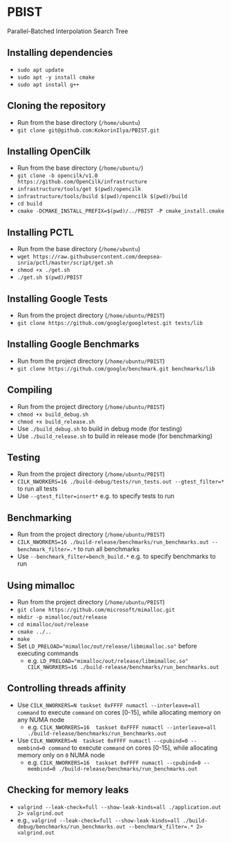 # PBIST
Parallel-Batched Interpolation Search Tree

## Installing dependencies
* `sudo apt update`
* `sudo apt -y install cmake`
* `sudo apt install g++`

## Cloning the repository
* Run from the base directory (`/home/ubuntu`)
* `git clone git@github.com:KokorinIlya/PBIST.git`

## Installing OpenCilk

* Run from the base directory (`/home/ubuntu/`)
* `git clone -b opencilk/v1.0 https://github.com/OpenCilk/infrastructure`
* `infrastructure/tools/get $(pwd)/opencilk`
* `infrastructure/tools/build $(pwd)/opencilk $(pwd)/build`
* `cd build`
* `cmake -DCMAKE_INSTALL_PREFIX=$(pwd)/../PBIST -P cmake_install.cmake`

## Installing PCTL
* Run from the base directory (`/home/ubuntu`)
* `wget https://raw.githubusercontent.com/deepsea-inria/pctl/master/script/get.sh`
* `chmod +x ./get.sh`
* `./get.sh $(pwd)/PBIST`

## Installing Google Tests
* Run from the project directory (`/home/ubuntu/PBIST`)
* `git clone https://github.com/google/googletest.git tests/lib`

## Installing Google Benchmarks
* Run from the project directory (`/home/ubuntu/PBIST`)
* `git clone https://github.com/google/benchmark.git benchmarks/lib`

## Compiling

* Run from the project directory (`/home/ubuntu/PBIST`)
* `chmod +x build_debug.sh` 
* `chmod +x build_release.sh` 
* Use `./build_debug.sh` to build in debug mode (for testing)
* Use `./build_release.sh` to build in release mode (for benchmarking)

## Testing

* Run from the project directory (`/home/ubuntu/PBIST`)
* `CILK_NWORKERS=16 ./build-debug/tests/run_tests.out --gtest_filter=*` to run all tests
* Use `--gtest_filter=insert*` e.g. to specify tests to run

## Benchmarking

* Run from the project directory (`/home/ubuntu/PBIST`)
* `CILK_NWORKERS=16 ./build-release/benchmarks/run_benchmarks.out --benchmark_filter=.*` to run all benchmarks
* Use `--benchmark_filter=bench_build.*` e.g. to specify benchmarks to run

## Using mimalloc
* Run from the project directory (`/home/ubuntu/PBIST`)
* `git clone https://github.com/microsoft/mimalloc.git`
* `mkdir -p mimalloc/out/release`
* `cd mimalloc/out/release`
* `cmake ../..`
* `make`
* Set `LD_PRELOAD="mimalloc/out/release/libmimalloc.so"` before executing commands 
  * e.g. `LD_PRELOAD="mimalloc/out/release/libmimalloc.so" CILK_NWORKERS=16 ./build-release/benchmarks/run_benchmarks.out`


## Controlling threads affinity
* Use `CILK_NWORKERS=N taskset 0xFFFF numactl --interleave=all command` to execute `command` on cores [0-15], while allocating memory on any NUMA node
  * e.g. `CILK_NWORKERS=16  taskset 0xFFFF numactl --interleave=all ./build-release/benchmarks/run_benchmarks.out`
* Use `CILK_NWORKERS=N  taskset 0xFFFF numactl --cpubind=0 --membind=0 command` to execute `command` on cores [0-15], while allocating memory only on `0` NUMA node
  * e.g. `CILK_NWORKERS=16  taskset 0xFFFF numactl --cpubind=0 --membind=0 ./build-release/benchmarks/run_benchmarks.out`

## Checking for memory leaks
* `valgrind --leak-check=full --show-leak-kinds=all ./application.out 2> valgrind.out`
* e.g., `valgrind --leak-check=full --show-leak-kinds=all ./build-debug/benchmarks/run_benchmarks.out --benchmark_filter=.* 2> valgrind.out`
